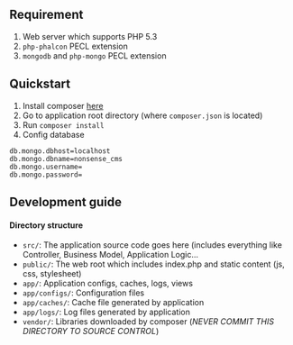 ## Requirement

1. Web server which supports PHP 5.3
2. `php-phalcon` PECL extension
3. `mongodb` and `php-mongo` PECL extension

## Quickstart 

1. Install composer [here](https://getcomposer.org)
2. Go to application root directory (where `composer.json` is located)
3. Run `composer install`
4. Config database 
```
db.mongo.dbhost=localhost
db.mongo.dbname=nonsense_cms
db.mongo.username=
db.mongo.password=
```

## Development guide

#### Directory structure

+ `src/`: The application source code goes here (includes everything like Controller, Business Model, Application Logic...
+ `public/`: The web root which includes index.php and static content (js, css, stylesheet)
+ `app/`: Application configs, caches, logs, views
+ `app/configs/`: Configuration files
+ `app/caches/`: Cache file generated by application
+ `app/logs/`: Log files generated by application
+ `vendor/`: Libraries downloaded by composer (*NEVER COMMIT THIS DIRECTORY TO SOURCE CONTROL*)




